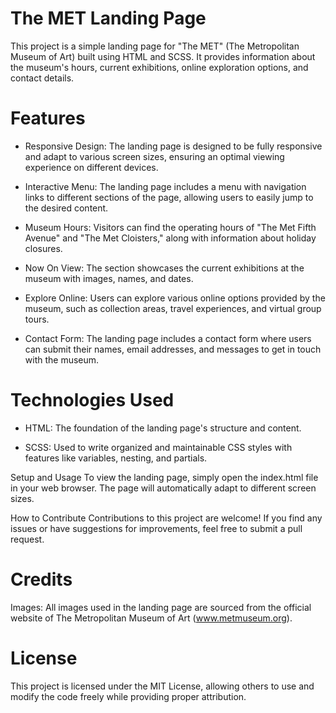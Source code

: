# The MET Landing Page

This project is a simple landing page for "The MET" (The Metropolitan Museum of Art) built using HTML and SCSS. It provides information about the museum's hours, current exhibitions, online exploration options, and contact details.

# Features
- Responsive Design: The landing page is designed to be fully responsive and adapt to various screen sizes, ensuring an optimal viewing experience on different devices.

- Interactive Menu: The landing page includes a menu with navigation links to different sections of the page, allowing users to easily jump to the desired content.

- Museum Hours: Visitors can find the operating hours of "The Met Fifth Avenue" and "The Met Cloisters," along with information about holiday closures.

- Now On View: The section showcases the current exhibitions at the museum with images, names, and dates.

- Explore Online: Users can explore various online options provided by the museum, such as collection areas, travel experiences, and virtual group tours.

- Contact Form: The landing page includes a contact form where users can submit their names, email addresses, and messages to get in touch with the museum.

# Technologies Used
- HTML: The foundation of the landing page's structure and content.

- SCSS: Used to write organized and maintainable CSS styles with features like variables, nesting, and partials.

Setup and Usage
To view the landing page, simply open the index.html file in your web browser. The page will automatically adapt to different screen sizes.

How to Contribute
Contributions to this project are welcome! If you find any issues or have suggestions for improvements, feel free to submit a pull request.

# Credits
Images: All images used in the landing page are sourced from the official website of The Metropolitan Museum of Art (www.metmuseum.org).
# License
This project is licensed under the MIT License, allowing others to use and modify the code freely while providing proper attribution.





